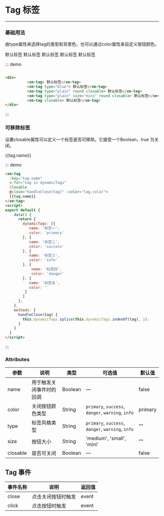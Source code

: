 <style scoped>
  .xm-tag{
    margin-right: 10px;
  }
</style>

# Tag 标签
----
### 基础用法

由type属性来选择tag的类型和背景色，也可以通过color属性来自定义按钮颜色。

<div class="demo-block">

  <div>
    <xm-tag> 默认标签</xm-tag>
     <xm-tag type="blue"> 默认标签</xm-tag>
     <xm-tag type="plain" round closable > 默认标签</xm-tag>
     <xm-tag type="plain" size="mini" round closable> 默认标签</xm-tag>
     <xm-tag closable> 默认标签</xm-tag>
  </div>

</div>


::: demo
```html

<div>
          <xm-tag> 默认标签</xm-tag>
          <xm-tag type="blue"> 默认标签</xm-tag>
          <xm-tag type="plain" round closable> 默认标签</xm-tag>
          <xm-tag type="plain" size="mini" round closable> 默认标签</xm-tag>
          <xm-tag closable> 默认标签</xm-tag>
</div>


```
:::



### 可移除标签

设置closable属性可以定义一个标签是否可移除。它接受一个Boolean，true 为关闭。
<div class="demo-block">
<xm-tag
  :key="tag.name"
  v-for="tag in dynamicTags"
  closable
  :type="tag.color"
  @click="handleClick"
  @close="handleClose(tag)" :color="tag.color">
  {{tag.name}}
</xm-tag>
<script>
export default {
    data() {
      return {
        dynamicTags: [{
           name: '标签一',
           color: 'primary'
        }, {
           name: '标签二',
           color: 'success'
        }, {
           name: '标签三',
           color: 'info'
        }, {
            name: '标签四',
            color: 'danger'
        }, {
            name: '标签五',
            color: ''
        }
        ]
      };
    },
    methods: {
      handleClose(tag) {
        this.dynamicTags.splice(this.dynamicTags.indexOf(tag), 1);
      },
      handleClick(){
       console.log(1)
      }
    }
  }
</script>
</div>


::: demo
```html
<xm-tag
  :key="tag.name"
  v-for="tag in dynamicTags"
  closable
  @close="handleClose(tag)" :color="tag.color">
  {{tag.name}}
</xm-tag>
<script>
export default {
    data() {
      return {
        dynamicTags: [{
           name: '标签一',
           color: 'primary'
        }, {
           name: '标签二',
           color: 'success'
        }, {
           name: '标签三',
           color: 'info'
        }, {
            name: '标签四',
            color: 'danger'
        }, {
           name: '标签五',
           color: ''
         }
        ]
      };
    },
    methods: {
      handleClose(tag) {
        this.dynamicTags.splice(this.dynamicTags.indexOf(tag), 1);
      }
    }
  }
</script>

```
:::

### Attributes

| 参数      | 说明          | 类型      | 可选值                           | 默认值  |
|---------- |-------------- |---------- |--------------------------------  |-------- |
| name | 用于触发关闭事件时的回调 | Boolean | — | false |
| color | 关闭按钮颜色类型 | String |  `primary`, `success`, `danger`, `warning`, `info` | primary |
| type | 标签风格类型 | String |  `primary`, `success`, `danger`, `warning`, `info` | "" |
| size | 按钮大小 | String |  'medium', 'small', 'mini' | "" |
| closable | 是否可关闭 | Boolean | — | false |

## Tag 事件

| 事件名称      | 说明          | 返回值  |
|---------- |-------------- |---------- |
| close | 点击关闭按钮时触发 | event |
| click | 点击按钮时触发 | event |


